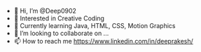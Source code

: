 - 👋 Hi, I’m @Deep0902
- 👀 Interested in Creative Coding
- 🌱 Currently learning Java, HTML, CSS, Motion Graphics
- 💞️ I’m looking to collaborate on ...
- 📫 How to reach me https://www.linkedin.com/in/deeprakesh/

<!---
Deep0902/Deep0902 is a ✨ special ✨ repository because its `README.md` (this file) appears on your GitHub profile.
You can click the Preview link to take a look at your changes.
--->

